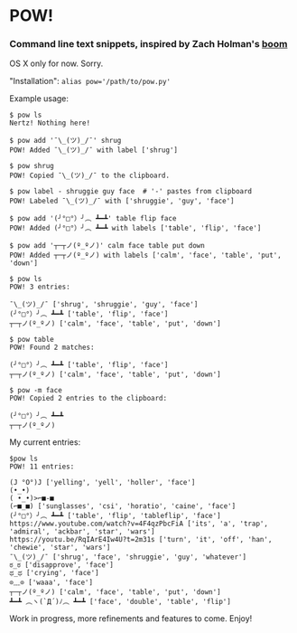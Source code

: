 # POW!
### Command line text snippets, inspired by Zach Holman's [boom](http://zachholman.com/boom/)

OS X only for now. Sorry.

"Installation": `alias pow='/path/to/pow.py'`

Example usage:

```
$ pow ls
Nertz! Nothing here!

$ pow add '¯\_(ツ)_/¯' shrug
POW! Added ¯\_(ツ)_/¯ with label ['shrug']

$ pow shrug
POW! Copied ¯\_(ツ)_/¯ to the clipboard.

$ pow label - shruggie guy face  # '-' pastes from clipboard
POW! Labeled ¯\_(ツ)_/¯ with ['shruggie', 'guy', 'face']

$ pow add '(╯°□°）╯︵ ┻━┻' table flip face
POW! Added (╯°□°）╯︵ ┻━┻ with labels ['table', 'flip', 'face']

$ pow add '┬─┬ノ(º_ºノ)' calm face table put down
POW! Added ┬─┬ノ(º_ºノ) with labels ['calm', 'face', 'table', 'put', 'down']

$ pow ls
POW! 3 entries:

¯\_(ツ)_/¯ ['shrug', 'shruggie', 'guy', 'face']
(╯°□°）╯︵ ┻━┻ ['table', 'flip', 'face']
┬─┬ノ(º_ºノ) ['calm', 'face', 'table', 'put', 'down']

$ pow table
POW! Found 2 matches:

(╯°□°）╯︵ ┻━┻ ['table', 'flip', 'face']
┬─┬ノ(º_ºノ) ['calm', 'face', 'table', 'put', 'down']

$ pow -m face
POW! Copied 2 entries to the clipboard:

(╯°□°）╯︵ ┻━┻
┬─┬ノ(º_ºノ)
```

My current entries:
```
$pow ls
POW! 11 entries:

(J °O°)J ['yelling', 'yell', 'holler', 'face']
(•_•)
( •_•)>⌐■-■
(⌐■_■) ['sunglasses', 'csi', 'horatio', 'caine', 'face']
(╯°□°）╯︵ ┻━┻ ['table', 'flip', 'tableflip', 'face']
https://www.youtube.com/watch?v=4F4qzPbcFiA ['its', 'a', 'trap', 'admiral', 'ackbar', 'star', 'wars']
https://youtu.be/RqIArE4Iw4U?t=2m31s ['turn', 'it', 'off', 'han', 'chewie', 'star', 'wars']
¯\_(ツ)_/¯ ['shrug', 'face', 'shruggie', 'guy', 'whatever']
ಠ_ಠ ['disapprove', 'face']
ಥ_ಥ ['crying', 'face']
⊙﹏⊙ ['waaa', 'face']
┬─┬ノ(º_ºノ) ['calm', 'face', 'table', 'put', 'down']
┻━┻ ︵ヽ(`Д´)ﾉ︵ ┻━┻ ['face', 'double', 'table', 'flip']

```

Work in progress, more refinements and features to come. Enjoy!
